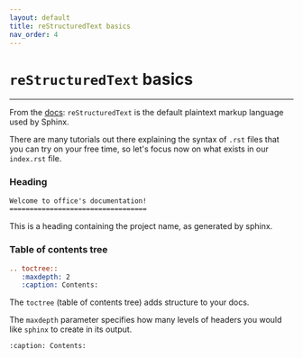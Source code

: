 ```yaml
---
layout: default
title: reStructuredText basics
nav_order: 4
---
```


# `reStructuredText` basics

---

From the [docs](https://www.sphinx-doc.org/en/master/usage/restructuredtext/basics.html): `reStructuredText` is the default plaintext markup language used by Sphinx.

There are many tutorials out there explaining the syntax of `.rst` files that you can try on your free time, so let's focus now on what exists in our `index.rst` file.

### Heading

```rst
Welcome to office's documentation!
==================================
```

This is a heading containing the project name, as generated by sphinx.

### Table of contents tree

```rst
.. toctree::
   :maxdepth: 2
   :caption: Contents:
```

The `toctree` (table of contents tree) adds structure to your docs.

The `maxdepth` parameter specifies how many levels of headers you would like `sphinx` to create in its output.

`:caption: Contents:`
